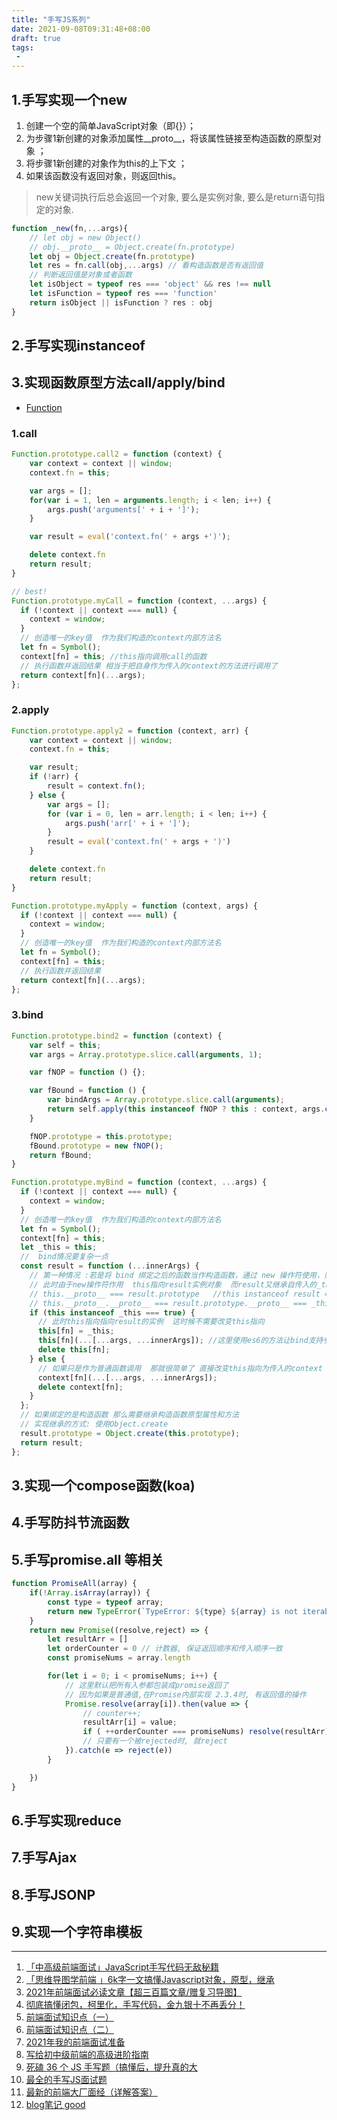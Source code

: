 ```yaml
---
title: "手写JS系列"
date: 2021-09-08T09:31:48+08:00
draft: true
tags:
 - 
---
```

## 1.手写实现一个new
1. 创建一个空的简单JavaScript对象（即{}）；
2. 为步骤1新创建的对象添加属性__proto__，将该属性链接至构造函数的原型对象 ；
3. 将步骤1新创建的对象作为this的上下文 ；
4. 如果该函数没有返回对象，则返回this。

> new关键词执行后总会返回一个对象, 要么是实例对象, 要么是return语句指定的对象.

```js
function _new(fn,...args){
    // let obj = new Object()
    // obj.__proto__ = Object.create(fn.prototype)
    let obj = Object.create(fn.prototype)
    let res = fn.call(obj,...args) // 看构造函数是否有返回值
    // 判断返回值是对象或者函数
    let isObject = typeof res === 'object' && res !== null
    let isFunction = typeof res === 'function'
    return isObject || isFunction ? res : obj
}
```

## 2.手写实现instanceof

## 3.实现函数原型方法call/apply/bind
- [Function](https://developer.mozilla.org/zh-CN/docs/Web/JavaScript/Reference/Global_Objects/Function/call)

### 1.call
```js
Function.prototype.call2 = function (context) {
    var context = context || window;
    context.fn = this;

    var args = [];
    for(var i = 1, len = arguments.length; i < len; i++) {
        args.push('arguments[' + i + ']');
    }

    var result = eval('context.fn(' + args +')');

    delete context.fn
    return result;
}

// best!
Function.prototype.myCall = function (context, ...args) {
  if (!context || context === null) {
    context = window;
  }
  // 创造唯一的key值  作为我们构造的context内部方法名
  let fn = Symbol();
  context[fn] = this; //this指向调用call的函数
  // 执行函数并返回结果 相当于把自身作为传入的context的方法进行调用了
  return context[fn](...args);
};
```
### 2.apply
```js
Function.prototype.apply2 = function (context, arr) {
    var context = context || window;
    context.fn = this;

    var result;
    if (!arr) {
        result = context.fn();
    } else {
        var args = [];
        for (var i = 0, len = arr.length; i < len; i++) {
            args.push('arr[' + i + ']');
        }
        result = eval('context.fn(' + args + ')')
    }

    delete context.fn
    return result;
}

Function.prototype.myApply = function (context, args) {
  if (!context || context === null) {
    context = window;
  }
  // 创造唯一的key值  作为我们构造的context内部方法名
  let fn = Symbol();
  context[fn] = this;
  // 执行函数并返回结果
  return context[fn](...args);
};
```
### 3.bind
```js
Function.prototype.bind2 = function (context) {
    var self = this;
    var args = Array.prototype.slice.call(arguments, 1);

    var fNOP = function () {};

    var fBound = function () {
        var bindArgs = Array.prototype.slice.call(arguments);
        return self.apply(this instanceof fNOP ? this : context, args.concat(bindArgs));
    }

    fNOP.prototype = this.prototype;
    fBound.prototype = new fNOP();
    return fBound;
}

Function.prototype.myBind = function (context, ...args) {
  if (!context || context === null) {
    context = window;
  }
  // 创造唯一的key值  作为我们构造的context内部方法名
  let fn = Symbol();
  context[fn] = this;
  let _this = this;
  //  bind情况要复杂一点
  const result = function (...innerArgs) {
    // 第一种情况 :若是将 bind 绑定之后的函数当作构造函数，通过 new 操作符使用，则不绑定传入的 this，而是将 this 指向实例化出来的对象
    // 此时由于new操作符作用  this指向result实例对象  而result又继承自传入的_this 根据原型链知识可得出以下结论
    // this.__proto__ === result.prototype   //this instanceof result =>true
    // this.__proto__.__proto__ === result.prototype.__proto__ === _this.prototype; //this instanceof _this =>true
    if (this instanceof _this === true) {
      // 此时this指向指向result的实例  这时候不需要改变this指向
      this[fn] = _this;
      this[fn](...[...args, ...innerArgs]); //这里使用es6的方法让bind支持参数合并
      delete this[fn];
    } else {
      // 如果只是作为普通函数调用  那就很简单了 直接改变this指向为传入的context
      context[fn](...[...args, ...innerArgs]);
      delete context[fn];
    }
  };
  // 如果绑定的是构造函数 那么需要继承构造函数原型属性和方法
  // 实现继承的方式: 使用Object.create
  result.prototype = Object.create(this.prototype);
  return result;
};
```
## 3.实现一个compose函数(koa)

## 4.手写防抖节流函数

## 5.手写promise.all 等相关
```js
function PromiseAll(array) {
    if(!Array.isArray(array)) {
        const type = typeof array;
        return new TypeError(`TypeError: ${type} ${array} is not iterable`)
    }
    return new Promise((resolve,reject) => {
        let resultArr = []
        let orderCounter = 0 // 计数器, 保证返回顺序和传入顺序一致
        const promiseNums = array.length

        for(let i = 0; i < promiseNums; i++) {
            // 这里默认把所有入参都包装成promise返回了
            // 因为如果是普通值,在Promise内部实现 2.3.4时, 有返回值的操作
            Promise.resolve(array[i]).then(value => {
                // counter++;
                resultArr[i] = value;
                if ( ++orderCounter === promiseNums) resolve(resultArr)
                // 只要有一个被rejected时, 就reject
            }).catch(e => reject(e))
        }

    })
}
```
## 6.手写实现reduce

## 7.手写Ajax

## 8.手写JSONP

## 9.实现一个字符串模板




---
1. [「中高级前端面试」JavaScript手写代码无敌秘籍](https://juejin.cn/post/6844903809206976520#heading-11)
2. [「思维导图学前端 」6k字一文搞懂Javascript对象，原型，继承](https://juejin.cn/post/6844904194097299463)
3. [2021年前端面试必读文章【超三百篇文章/赠复习导图】](https://juejin.cn/post/6844904116339261447#heading-3)
4. [彻底搞懂闭包，柯里化，手写代码，金九银十不再丢分！](https://juejin.cn/post/6864378349512065038)
5. [前端面试知识点（一）](https://juejin.cn/post/6987549240436195364#heading-38)
6. [前端面试知识点（二）](https://juejin.cn/post/6996815121855021087)
7. [2021年我的前端面试准备](https://juejin.cn/post/6989422484722286600#heading-118)
8. [写给初中级前端的高级进阶指南](https://juejin.cn/post/6844904103504527374#heading-47)
9. [死磕 36 个 JS 手写题（搞懂后，提升真的大](https://juejin.cn/post/6946022649768181774#heading-18)
10. [最全的手写JS面试题](https://juejin.cn/post/6968713283884974088)
11. [最新的前端大厂面经（详解答案）](https://juejin.cn/post/7004638318843412493#heading-25)
12. [blog笔记 good](https://github.com/wsydxiangwang/Note)